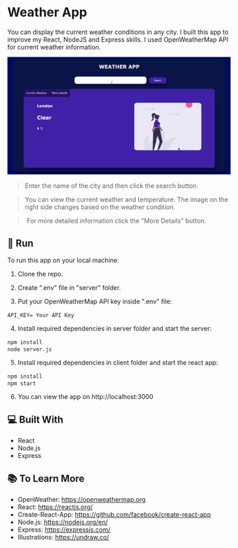 # Weather App

You can display the current weather conditions in any city. I built this app to improve my React, NodeJS and Express skills. I used OpenWeatherMap API for current weather information.

![](/img/weatherapp.gif)

> Enter the name of the city and then click the search button.

> You can view the current weather and temperature. The image on the right side changes based on the weather condition.

> For more detailed information click the "More Details" button.

## :rocket: Run

To run this app on your local machine:

1. Clone the repo.

2. Create ".env" file in "server" folder.

3. Put your OpenWeatherMap API key inside ".env" file:
```
API_KEY= Your API Key
```
4. Install required dependencies in server folder and start the server:
```
npm install
node server.js
```

5. Install required dependencies in client folder and start the react app:
```
npm install
npm start
```

6. You can view the app on http://localhost:3000

##  :computer: Built With

* React
* Node.js
* Express

## :books: To Learn More

* OpenWeather: https://openweathermap.org
* React: https://reactjs.org/
* Create-React-App: https://github.com/facebook/create-react-app
* Node.js: https://nodejs.org/en/
* Express: https://expressjs.com/
* Illustrations: https://undraw.co/
